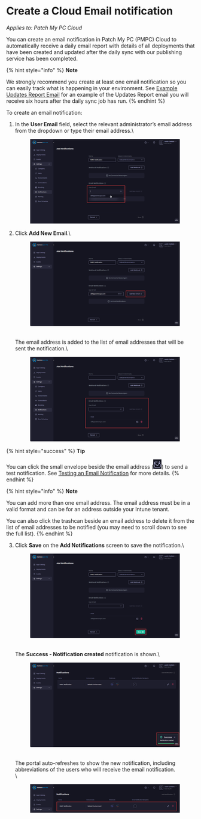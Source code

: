 # Create a Cloud Email notification

_Applies to: Patch My PC Cloud_

You can create an email notification in Patch My PC (PMPC) Cloud to automatically receive a daily email report with details of all deployments that have been created and updated after the daily sync with our publishing service has been completed.

{% hint style="info" %}
**Note**

We strongly recommend you create at least one email notification so you can easily track what is happening in your environment. See [Example Updates Report Email](../../cloud-reference/cloud-email-reference/example-cloud-updates-report-email.md) for an example of the Updates Report email you will receive six hours after the daily sync job has run.
{% endhint %}

To create an email notification:

1.  In the **User Email** field, select the relevant administrator’s email address from the dropdown or type their email address.\


    <figure><img src="../../../_images/gitbook/image%20%281917%29.png" alt="Select the relevant administrator’s email address from the “User Email” dropdown or type their email address"><figcaption></figcaption></figure>


2.  Click **Add New Email**.\


    <figure><img src="../../../_images/gitbook/image%20%281918%29.png" alt="Clicking “Add New Email” to add the email address to the notification list "><figcaption></figcaption></figure>

    \
    The email address is added to the list of email addresses that will be sent the notification.\


    <figure><img src="../../../_images/gitbook/image%20%281916%29.png" alt=""><figcaption></figcaption></figure>

{% hint style="success" %}
**Tip**

You can click the small envelope beside the email address (![](<../../../_images/gitbook/image%20%281900).png>)) to send a test notification. See [Testing an Email Notification](cloud-notifications-reference/test-an-email-notification-in-cloud.md) for more details.
{% endhint %}

{% hint style="info" %}
**Note**

You can add more than one email address. The email address must be in a valid format and can be for an address outside your Intune tenant.

You can also click the trashcan beside an email address to delete it from the list of email addresses to be notified (you may need to scroll down to see the full list).
{% endhint %}

3.  Click **Save** on the **Add Notifications** screen to save the notification.\


    <figure><img src="../../../_images/gitbook/image%20%281919%29.png" alt="Clicking “Save” on the “Add Notifications” screen"><figcaption></figcaption></figure>

    \
    The **Success - Notification created** notification is shown.\


    <figure><img src="../../../_images/gitbook/image%20%281920%29.png" alt=""><figcaption></figcaption></figure>

    \
    The portal auto-refreshes to show the new notification, including abbreviations of the users who will receive the email notification.\
    \


    <figure><img src="../../../_images/gitbook/image%20%281921%29.png" alt="Portal auto-refreshes to show the new notification, including abbreviations of the users who will receive the email notification"><figcaption></figcaption></figure>
